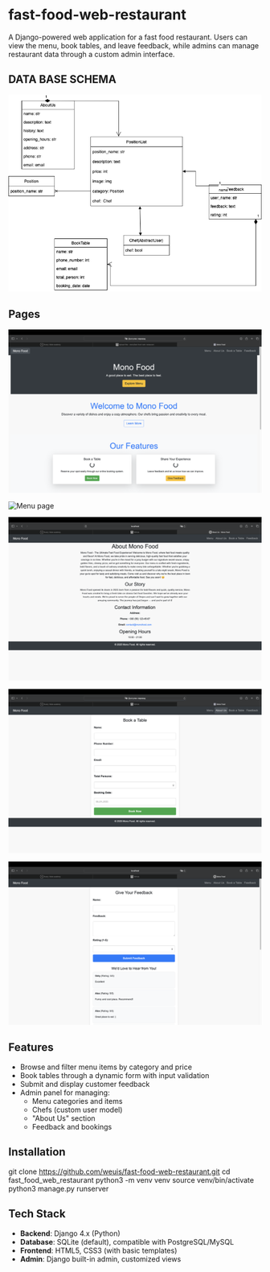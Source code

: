 # fast-food-web-restaurant

A Django-powered web application for a fast food restaurant. 
Users can view the menu, book tables, and leave feedback, 
while admins can manage restaurant data through a custom admin interface.

## DATA BASE SCHEMA
![Data Base Schema](docs/restaurant_app.drawio.png)

## Pages
![Home page](docs/home_page.png)

![Menu page](docs/menu_page.png)

![About Us page](docs/aboutus_page.png)

![Book Table page](docs/book_table_page.png)

![Feedback page](docs/feedback_page.png)

## Features

- Browse and filter menu items by category and price
- Book tables through a dynamic form with input validation
- Submit and display customer feedback
- Admin panel for managing:
  - Menu categories and items
  - Chefs (custom user model)
  - "About Us" section
  - Feedback and bookings

## Installation
git clone https://github.com/weuis/fast-food-web-restaurant.git
cd fast_food_web_restaurant
python3 -m venv venv
source venv/bin/activate
python3 manage.py runserver

## Tech Stack

- **Backend**: Django 4.x (Python)
- **Database**: SQLite (default), compatible with PostgreSQL/MySQL
- **Frontend**: HTML5, CSS3 (with basic templates)
- **Admin**: Django built-in admin, customized views

